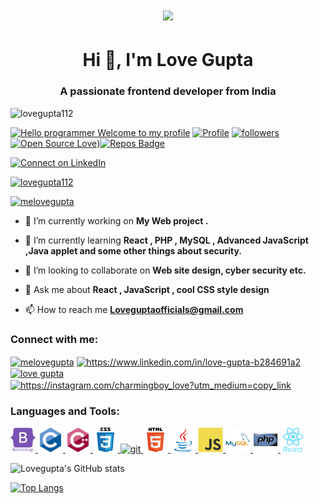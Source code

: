 
<h1 align="center">
  <a href="#">
    <img src="https://readme-typing-svg.herokuapp.com/?lines=Hey,+Guys!+😊👋; This is Love+here...;Glad+to+see+you!&center=true&size=30">
  </a>
</h1>




<h1 align="center">Hi 👋, I'm Love Gupta</h1>
<h3 align="center">A passionate frontend developer from India</h3>

<p align="left"> <img src="https://komarev.com/ghpvc/?username=lovegupta112&label=Profile%20views&color=0e75b6&style=flat" alt="lovegupta112" /> </p>

[![Hello programmer Welcome to my profile](https://img.shields.io/badge/Hello,Programmer!-Welcome-orange.svg?style=flat&logo=github)](https://github.com/lovegupta112) [![Profile](https://visitor-badge.glitch.me/badge?page_id=lovegupta112.profileviews-badge)](https://github.com/lovegupta112) [![followers](https://img.shields.io/github/followers/lovegupta112?style=social)](https://github.com/lovegupta112?tab=followers) [![Open Source Love](https://badges.frapsoft.com/os/v2/open-source.svg?v=103)](https://github.com/lovegupta112))[![Repos Badge](https://badges.pufler.dev/repos/lovegupta112)](https://github.com/lovegupta112?tab=repositories)

 [![Connect on LinkedIn](https://img.shields.io/badge/--linkedin?label=LinkedIn&logo=LinkedIn&style=social)](https://www.linkedin.com/in/https://www.linkedin.com/in/love-gupta-b284691a2/)

<p align="left"> <a href="https://github.com/ryo-ma/github-profile-trophy"><img src="https://github-profile-trophy.vercel.app/?username=lovegupta112" alt="lovegupta112" /></a> </p>

<p align="left"> <a href="https://twitter.com/melovegupta" target="blank"><img src="https://img.shields.io/twitter/follow/melovegupta?logo=twitter&style=for-the-badge" alt="melovegupta" /></a> </p>

- 🔭 I’m currently working on **My Web project .**

- 🌱 I’m currently learning **React , PHP , MySQL , Advanced JavaScript ,Java applet and some other things about security.**

- 👯 I’m looking to collaborate on **Web site design, cyber security etc.**

- 💬 Ask me about **React , JavaScript , cool CSS style design**

- 📫 How to reach me **Loveguptaofficials@gmail.com**

<h3 align="left">Connect with me:</h3>
<p align="left">
<a href="https://twitter.com/melovegupta" target="blank"><img align="center" src="https://raw.githubusercontent.com/rahuldkjain/github-profile-readme-generator/master/src/images/icons/Social/twitter.svg" alt="melovegupta" height="30" width="40" /></a>
<a href="https://linkedin.com/in/https://www.linkedin.com/in/love-gupta-b284691a2" target="blank"><img align="center" src="https://raw.githubusercontent.com/rahuldkjain/github-profile-readme-generator/master/src/images/icons/Social/linked-in-alt.svg" alt="https://www.linkedin.com/in/love-gupta-b284691a2" height="30" width="40" /></a>
<a href="https://stackoverflow.com/users/love gupta" target="blank"><img align="center" src="https://raw.githubusercontent.com/rahuldkjain/github-profile-readme-generator/master/src/images/icons/Social/stack-overflow.svg" alt="love gupta" height="30" width="40" /></a>
<a href="https://instagram.com/https://instagram.com/charmingboy_love?utm_medium=copy_link" target="blank"><img align="center" src="https://raw.githubusercontent.com/rahuldkjain/github-profile-readme-generator/master/src/images/icons/Social/instagram.svg" alt="https://instagram.com/charmingboy_love?utm_medium=copy_link" height="30" width="40" /></a>
</p>

<h3 align="left">Languages and Tools:</h3>
<p align="left"> <a href="https://getbootstrap.com" target="_blank" rel="noreferrer"> <img src="https://raw.githubusercontent.com/devicons/devicon/master/icons/bootstrap/bootstrap-plain-wordmark.svg" alt="bootstrap" width="40" height="40"/> </a> <a href="https://www.cprogramming.com/" target="_blank" rel="noreferrer"> <img src="https://raw.githubusercontent.com/devicons/devicon/master/icons/c/c-original.svg" alt="c" width="40" height="40"/> </a> <a href="https://www.w3schools.com/cpp/" target="_blank" rel="noreferrer"> <img src="https://raw.githubusercontent.com/devicons/devicon/master/icons/cplusplus/cplusplus-original.svg" alt="cplusplus" width="40" height="40"/> </a> <a href="https://www.w3schools.com/css/" target="_blank" rel="noreferrer"> <img src="https://raw.githubusercontent.com/devicons/devicon/master/icons/css3/css3-original-wordmark.svg" alt="css3" width="40" height="40"/> </a> <a href="https://git-scm.com/" target="_blank" rel="noreferrer"> <img src="https://www.vectorlogo.zone/logos/git-scm/git-scm-icon.svg" alt="git" width="40" height="40"/> </a> <a href="https://www.w3.org/html/" target="_blank" rel="noreferrer"> <img src="https://raw.githubusercontent.com/devicons/devicon/master/icons/html5/html5-original-wordmark.svg" alt="html5" width="40" height="40"/> </a> <a href="https://www.java.com" target="_blank" rel="noreferrer"> <img src="https://raw.githubusercontent.com/devicons/devicon/master/icons/java/java-original.svg" alt="java" width="40" height="40"/> </a> <a href="https://developer.mozilla.org/en-US/docs/Web/JavaScript" target="_blank" rel="noreferrer"> <img src="https://raw.githubusercontent.com/devicons/devicon/master/icons/javascript/javascript-original.svg" alt="javascript" width="40" height="40"/> </a> <a href="https://www.mysql.com/" target="_blank" rel="noreferrer"> <img src="https://raw.githubusercontent.com/devicons/devicon/master/icons/mysql/mysql-original-wordmark.svg" alt="mysql" width="40" height="40"/> </a> <a href="https://www.php.net" target="_blank" rel="noreferrer"> <img src="https://raw.githubusercontent.com/devicons/devicon/master/icons/php/php-original.svg" alt="php" width="40" height="40"/> </a> <a href="https://reactjs.org/" target="_blank" rel="noreferrer"> <img src="https://raw.githubusercontent.com/devicons/devicon/master/icons/react/react-original-wordmark.svg" alt="react" width="40" height="40"/> </a> </p>

![Lovegupta's GitHub stats](https://github-readme-stats.vercel.app/api?username=lovegupta112&show_icons=true&theme=radical)

[![Top Langs](https://github-readme-stats.vercel.app/api/top-langs/?username=lovegupta112&layout=compact)](https://github.com/lovegupta112/github-readme-stats)
